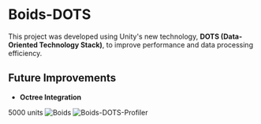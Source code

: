 # Boids-DOTS

This project was developed using Unity's new technology, **DOTS (Data-Oriented Technology Stack)**, to improve performance and data processing efficiency.

## Future Improvements

- **Octree Integration**

5000 units
![Boids](https://github.com/user-attachments/assets/98c4c738-2bef-4255-a220-04c835129f22)
![Boids-DOTS-Profiler](https://github.com/user-attachments/assets/a12aba95-c09c-4502-965b-f0276ecf9b3b)
